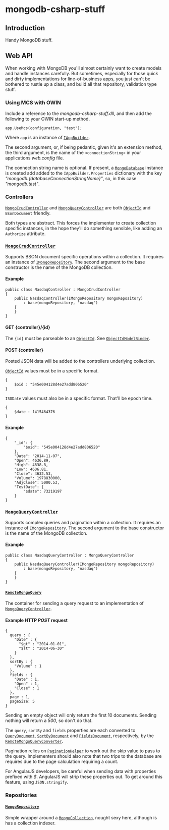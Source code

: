 # mongodb-csharp-stuff

## Introduction

Handy MongoDB stuff.

## Web API

When working with MongoDB you'll almost certainly want to create models and handle instances carefully.  But sometimes, especially for those quick and dirty implementations for line-of-business apps, you just can't be bothered to rustle up a class, and build all that repository, validation type stuff.

### Using MCS with OWIN

Include a reference to the _mongodb-csharp-stuff.dll_, and then add the following to your OWIN start-up method.

	app.UseMcs(configuration, "test");

Where `app` is an instance of [`IAppBuilder`](http://msdn.microsoft.com/en-us/library/microsoft.owin.builder.appbuilderextensions_methods(v=vs.113).aspx).

The second argument, or, if being pedantic, given it's an extension method, the third argument, is the name of the ```<connectionString>``` in your applications _web.config_ file.

The connection string name is optional.  If present, a [`MongoDatabase`](https://github.com/mongodb/mongo-csharp-driver/blob/master/src/MongoDB.Driver/MongoDatabase.cs) instance is created add added to the ```IAppBuilder.Properties``` dictionary with the key _"mongodb.{databaseConnectionStringName}"_, so, in this case _"mongodb.test"_.


### Controllers

[`MongoCrudController`](https://github.com/aliengoo/mongodb-csharp-stuff/blob/master/mongodb-csharp-stuff/Controllers/MongoCrudController.cs) and [`MongoQueryController`](https://github.com/aliengoo/mongodb-csharp-stuff/blob/master/mongodb-csharp-stuff/Controllers/MongoQueryController.cs) are both [`ObjectId`](https://github.com/mongodb/mongo-csharp-driver/blob/master/src/MongoDB.Bson/ObjectModel/ObjectId.cs) and `BsonDocument` friendly.

Both types are abstract.  This forces the implementer to create collection specific instances, in the hope they'll do something sensible, like adding an ```Authorize``` attribute.

### [`MongoCrudController`](https://github.com/aliengoo/mongodb-csharp-stuff/blob/master/mongodb-csharp-stuff/Controllers/MongoCrudController.cs)

Supports BSON document specific operations within a collection.  It requires an instance of [`IMongoRepository`](https://github.com/aliengoo/mongodb-csharp-stuff/blob/master/mongodb-csharp-stuff/Repositories/IMongoRepository.cs).  The second argument to the base constructor is the name of the MongoDB collection.

#### Example

	public class NasdaqController : MongoCrudController
    {
        public NasdaqController(IMongoRepository mongoRepository)
            : base(mongoRepository, "nasdaq")
        {
        }
    }

#### GET {controller}/{id}

The `{id}` must be parseable to an [`ObjectId`](https://github.com/mongodb/mongo-csharp-driver/blob/master/src/MongoDB.Bson/ObjectModel/ObjectId.cs).  See [`ObjectIdModelBinder`](https://github.com/aliengoo/mongodb-csharp-stuff/blob/master/mongodb-csharp-stuff/ModelBinders/ObjectIdModelBinder.cs).

#### POST {controller}

Posted JSON data will be added to the controllers underlying collection.

[`ObjectId`](https://github.com/mongodb/mongo-csharp-driver/blob/master/src/MongoDB.Bson/ObjectModel/ObjectId.cs) values must be in a specific format.

	{
		$oid : "545e004128d4e27add806520"
	} 

`ISODate` values must also be in a specific format.  That'll be epoch time.

	{
		$date : 1415464376
	}

#### Example

	{
	    "_id": {
	        "$oid": "545e004128d4e27add806520"
	    },
	    "Date": "2014-11-07",
	    "Open": 4636.89,
	    "High": 4638.8,
	    "Low": 4606.81,
	    "Close": 4632.53,
	    "Volume": 1978830000,
	    "AdjClose": 5000.53,
	    "TestDate": {
	        "$date": 73219197
	    }
	}

### [`MongoQueryController`](https://github.com/aliengoo/mongodb-csharp-stuff/blob/master/mongodb-csharp-stuff/Controllers/MongoQueryController.cs)

Supports complex queries and pagination within a collection.  It requires an instance of [`IMongoRepository`](https://github.com/aliengoo/mongodb-csharp-stuff/blob/master/mongodb-csharp-stuff/Repositories/IMongoRepository.cs).  The second argument to the base constructor is the name of the MongoDB collection.

#### Example

	public class NasdaqQueryController : MongoQueryController
    {
        public NasdaqQueryController(IMongoRepository mongoRepository)
            : base(mongoRepository, "nasdaq")
        {
        }
    }

#### [`RemoteMongoQuery`](https://github.com/aliengoo/mongodb-csharp-stuff/blob/master/mongodb-csharp-stuff/Models/RemoteMongoQuery.cs)

The container for sending a query request to an implementation of [`MongoQueryController`](https://github.com/aliengoo/mongodb-csharp-stuff/blob/master/mongodb-csharp-stuff/Controllers/MongoQueryController.cs).

#### Example HTTP *POST* request

	{
	  query : {
	    "Date" : {
	      "$gt" : "2014-01-01",
	      "$lt" : "2014-06-30"
	    }
	  },
	  sortBy : {
	    "Volume" : 1
	  },
	  fields : {
	    "Date" : 1,
	    "Open" : 1,
	    "Close" : 1
	  },
	  page : 1,
	  pageSize: 5
	}

Sending an empty object will only return the first 10 documents.  Sending nothing will return a _500_, so don't do that.

The `query`, `sortBy` and `fields` properties are each converted to [`QueryDocument`](https://github.com/mongodb/mongo-csharp-driver/blob/master/src/MongoDB.Driver/Wrappers/QueryDocument.cs), [`SortByDocument`](https://github.com/mongodb/mongo-csharp-driver/blob/master/src/MongoDB.Driver/Wrappers/SortByDocument.cs) and [`FieldsDocument`](https://github.com/mongodb/mongo-csharp-driver/blob/master/src/MongoDB.Driver/Wrappers/FieldsDocument.cs), respectively, by the [`RemoteMongoQueryConverter`](https://github.com/aliengoo/mongodb-csharp-stuff/blob/master/mongodb-csharp-stuff/Converters/RemoteMongoQueryConverter.cs).

Pagination relies on [`PaginationHelper`](https://github.com/aliengoo/mongodb-csharp-stuff/blob/master/mongodb-csharp-stuff/Helpers/PaginationHelper.cs) to work out the skip value to pass to the query.  Implementers should also note that two trips to the database are requires due to the page calculation requiring a count.

For AngularJS developers, be careful when sending data with properties prefixed with _$_.  AngularJS will strip these properties out.  To get around this feature, using `JSON.stringify`.

### Repositories

#### [`MongoRepository`](https://github.com/aliengoo/mongodb-csharp-stuff/blob/master/mongodb-csharp-stuff/Repositories/MongoRepository.cs)

Simple wrapper around a [`MongoCollection`](https://github.com/mongodb/mongo-csharp-driver/blob/master/src/MongoDB.Driver/MongoCollection.cs), nought sexy here, although is has a collection indexer.
